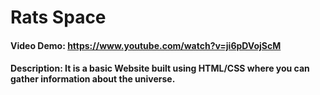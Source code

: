 # Rats Space
#### Video Demo: https://www.youtube.com/watch?v=ji6pDVojScM
#### Description: It is a basic Website built using HTML/CSS where you can gather information about the universe.
